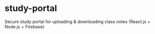 # study-portal
Secure study portal for uploading &amp; downloading class notes (React.js + Node.js + Firebase)
